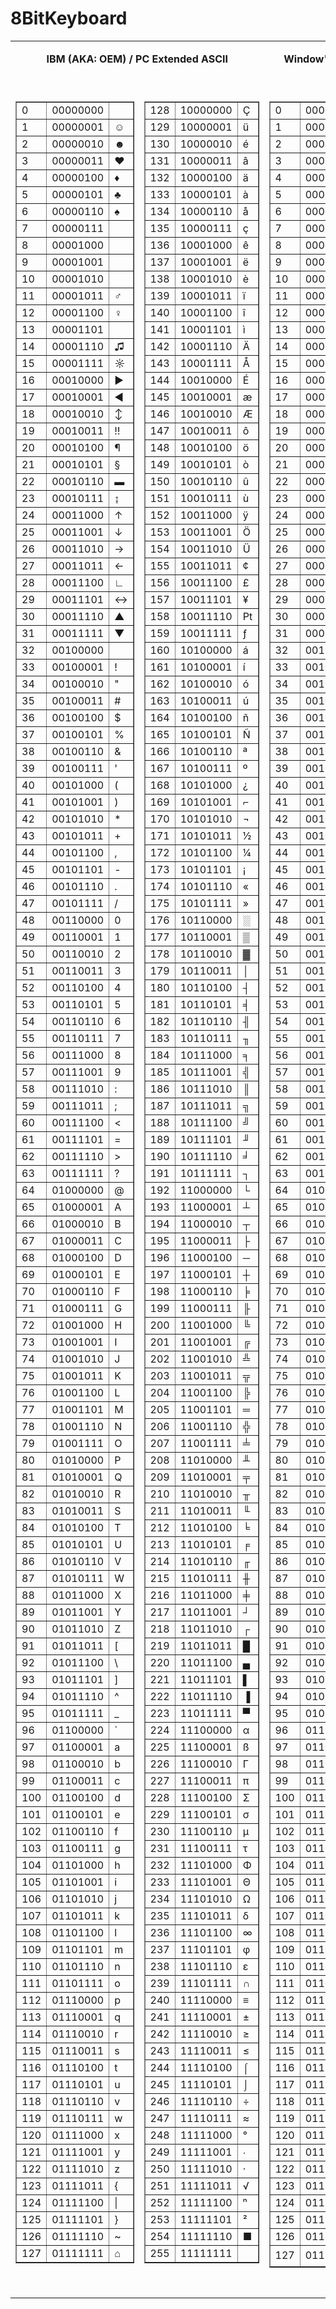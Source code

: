 # 8BitKeyboard

<table cellpadding="5" width="838">
    <tbody><tr><td valign="top" colspan="2">
    <p align="center"><b>IBM (AKA: OEM) /
        PC Extended ASCII</b></p></td>
        <td valign="top" colspan="2">
    <p align="center"><b>Window's ANSI/ISO Latin-1/ANSI Extended ASCII</b></p></td></tr>
    <tr><td valign="top" width="130">
    <td< td=""></td<><table border="1" height="100%">
    <tbody>
        <tr><td>0</td><td>00000000</td><td> </td></tr>
        <tr><td>1</td><td>00000001</td><td>☺</td></tr>
        <tr><td>2</td><td>00000010</td><td>☻</td></tr>
        <tr><td>3</td><td>00000011</td><td>♥</td></tr>
        <tr><td>4</td><td>00000100</td><td>♦</td></tr>
        <tr><td>5</td><td>00000101</td><td>♣</td></tr>
        <tr><td>6</td><td>00000110</td><td>♠</td></tr>
        <tr><td>7</td><td>00000111</td><td> </td></tr>
        <tr><td>8</td><td>00001000</td><td> </td></tr>
        <tr><td>9</td><td>00001001</td><td> </td></tr>
        <tr><td>10</td><td>00001010</td><td> </td></tr>
        <tr><td>11</td><td>00001011</td><td>♂</td></tr>
        <tr><td>12</td><td>00001100</td><td>♀</td></tr>
        <tr><td>13</td><td>00001101</td><td></td></tr>
        <tr><td>14</td><td>00001110</td><td>♫</td></tr>
        <tr><td>15</td><td>00001111</td><td>☼</td></tr>
        <tr><td>16</td><td>00010000</td><td>►</td></tr>
        <tr><td>17</td><td>00010001</td><td>◄</td></tr>
        <tr><td>18</td><td>00010010</td><td>↕</td></tr>
        <tr><td>19</td><td>00010011</td><td>‼</td></tr>
        <tr><td>20</td><td>00010100</td><td>¶</td></tr>
        <tr><td>21</td><td>00010101</td><td>§</td></tr>
        <tr><td>22</td><td>00010110</td><td>▬</td></tr>
        <tr><td>23</td><td>00010111</td><td>↨</td></tr>
        <tr><td>24</td><td>00011000</td><td>↑</td></tr>
        <tr><td>25</td><td>00011001</td><td>↓</td></tr>
        <tr><td>26</td><td>00011010</td><td>→</td></tr>
        <tr><td>27</td><td>00011011</td><td>←</td></tr>
        <tr><td>28</td><td>00011100</td><td>∟</td></tr>
        <tr><td>29</td><td>00011101</td><td>↔</td></tr>
        <tr><td>30</td><td>00011110</td><td>▲</td></tr>
        <tr><td>31</td><td>00011111</td><td>▼</td></tr>
        <tr><td>32</td><td>00100000</td><td> </td></tr>
        <tr><td>33</td><td>00100001</td><td>!</td></tr>
        <tr><td>34</td><td>00100010</td><td>"</td></tr>
        <tr><td>35</td><td>00100011</td><td>#</td></tr>
        <tr><td>36</td><td>00100100</td><td>$</td></tr>
        <tr><td>37</td><td>00100101</td><td>%</td></tr>
        <tr><td>38</td><td>00100110</td><td>&amp;</td></tr>
        <tr><td>39</td><td>00100111</td><td>'</td></tr>
        <tr><td>40</td><td>00101000</td><td>(</td></tr>
        <tr><td>41</td><td>00101001</td><td>)</td></tr>
        <tr><td>42</td><td>00101010</td><td>*</td></tr>
        <tr><td>43</td><td>00101011</td><td>+</td></tr>
        <tr><td>44</td><td>00101100</td><td>,</td></tr>
        <tr><td>45</td><td>00101101</td><td>-</td></tr>
        <tr><td>46</td><td>00101110</td><td>.</td></tr>
        <tr><td>47</td><td>00101111</td><td>/</td></tr>
        <tr><td>48</td><td>00110000</td><td>0</td></tr>
        <tr><td>49</td><td>00110001</td><td>1</td></tr>
        <tr><td>50</td><td>00110010</td><td>2</td></tr>
        <tr><td>51</td><td>00110011</td><td>3</td></tr>
        <tr><td>52</td><td>00110100</td><td>4</td></tr>
        <tr><td>53</td><td>00110101</td><td>5</td></tr>
        <tr><td>54</td><td>00110110</td><td>6</td></tr>
        <tr><td>55</td><td>00110111</td><td>7</td></tr>
        <tr><td>56</td><td>00111000</td><td>8</td></tr>
        <tr><td>57</td><td>00111001</td><td>9</td></tr>
        <tr><td>58</td><td>00111010</td><td>:</td></tr>
        <tr><td>59</td><td>00111011</td><td>;</td></tr>
        <tr><td>60</td><td>00111100</td><td>&lt;</td></tr>
        <tr><td>61</td><td>00111101</td><td>=</td></tr>
        <tr><td>62</td><td>00111110</td><td>&gt;</td></tr>
        <tr><td>63</td><td>00111111</td><td>?</td></tr>
        <tr><td>64</td><td>01000000</td><td>@</td></tr>
        <tr><td>65</td><td>01000001</td><td>A</td></tr>
        <tr><td>66</td><td>01000010</td><td>B</td></tr>
        <tr><td>67</td><td>01000011</td><td>C</td></tr>
        <tr><td>68</td><td>01000100</td><td>D</td></tr>
        <tr><td>69</td><td>01000101</td><td>E</td></tr>
        <tr><td>70</td><td>01000110</td><td>F</td></tr>
        <tr><td>71</td><td>01000111</td><td>G</td></tr>
        <tr><td>72</td><td>01001000</td><td>H</td></tr>
        <tr><td>73</td><td>01001001</td><td>I</td></tr>
        <tr><td>74</td><td>01001010</td><td>J</td></tr>
        <tr><td>75</td><td>01001011</td><td>K</td></tr>
        <tr><td>76</td><td>01001100</td><td>L</td></tr>
        <tr><td>77</td><td>01001101</td><td>M</td></tr>
        <tr><td>78</td><td>01001110</td><td>N</td></tr>
        <tr><td>79</td><td>01001111</td><td>O</td></tr>
        <tr><td>80</td><td>01010000</td><td>P</td></tr>
        <tr><td>81</td><td>01010001</td><td>Q</td></tr>
        <tr><td>82</td><td>01010010</td><td>R</td></tr>
        <tr><td>83</td><td>01010011</td><td>S</td></tr>
        <tr><td>84</td><td>01010100</td><td>T</td></tr>
        <tr><td>85</td><td>01010101</td><td>U</td></tr>
        <tr><td>86</td><td>01010110</td><td>V</td></tr>
        <tr><td>87</td><td>01010111</td><td>W</td></tr>
        <tr><td>88</td><td>01011000</td><td>X</td></tr>
        <tr><td>89</td><td>01011001</td><td>Y</td></tr>
        <tr><td>90</td><td>01011010</td><td>Z</td></tr>
        <tr><td>91</td><td>01011011</td><td>[</td></tr>
        <tr><td>92</td><td>01011100</td><td>\</td></tr>
        <tr><td>93</td><td>01011101</td><td>]</td></tr>
        <tr><td>94</td><td>01011110</td><td>^</td></tr>
        <tr><td>95</td><td>01011111</td><td>_</td></tr>
        <tr><td>96</td><td>01100000</td><td>`</td></tr>
        <tr><td>97</td><td>01100001</td><td>a</td></tr>
        <tr><td>98</td><td>01100010</td><td>b</td></tr>
        <tr><td>99</td><td>01100011</td><td>c</td></tr>
        <tr><td>100</td><td>01100100</td><td>d</td></tr>
        <tr><td>101</td><td>01100101</td><td>e</td></tr>
        <tr><td>102</td><td>01100110</td><td>f</td></tr>
        <tr><td>103</td><td>01100111</td><td>g</td></tr>
        <tr><td>104</td><td>01101000</td><td>h</td></tr>
        <tr><td>105</td><td>01101001</td><td>i</td></tr>
        <tr><td>106</td><td>01101010</td><td>j</td></tr>
        <tr><td>107</td><td>01101011</td><td>k</td></tr>
        <tr><td>108</td><td>01101100</td><td>l</td></tr>
        <tr><td>109</td><td>01101101</td><td>m</td></tr>
        <tr><td>110</td><td>01101110</td><td>n</td></tr>
        <tr><td>111</td><td>01101111</td><td>o</td></tr>
        <tr><td>112</td><td>01110000</td><td>p</td></tr>
        <tr><td>113</td><td>01110001</td><td>q</td></tr>
        <tr><td>114</td><td>01110010</td><td>r</td></tr>
        <tr><td>115</td><td>01110011</td><td>s</td></tr>
        <tr><td>116</td><td>01110100</td><td>t</td></tr>
        <tr><td>117</td><td>01110101</td><td>u</td></tr>
        <tr><td>118</td><td>01110110</td><td>v</td></tr>
        <tr><td>119</td><td>01110111</td><td>w</td></tr>
        <tr><td>120</td><td>01111000</td><td>x</td></tr>
        <tr><td>121</td><td>01111001</td><td>y</td></tr>
        <tr><td>122</td><td>01111010</td><td>z</td></tr>
        <tr><td>123</td><td>01111011</td><td>{</td></tr>
        <tr><td>124</td><td>01111100</td><td>|</td></tr>
        <tr><td>125</td><td>01111101</td><td>}</td></tr>
        <tr><td>126</td><td>01111110</td><td>~</td></tr>
        <tr><td>127</td><td>01111111</td><td>⌂</td></tr>
    </tbody></table>
    </td><td valign="top" width="130">
    <table border="1">
    <tbody>
        <tr><td>128</td><td>10000000</td><td>Ç</td></tr>
        <tr><td>129</td><td>10000001</td><td>ü</td></tr>
        <tr><td>130</td><td>10000010</td><td>é</td></tr>
        <tr><td>131</td><td>10000011</td><td>â</td></tr>
        <tr><td>132</td><td>10000100</td><td>ä</td></tr>
        <tr><td>133</td><td>10000101</td><td>à</td></tr>
        <tr><td>134</td><td>10000110</td><td>å</td></tr>
        <tr><td>135</td><td>10000111</td><td>ç</td></tr>
        <tr><td>136</td><td>10001000</td><td>ê</td></tr>
        <tr><td>137</td><td>10001001</td><td>ë</td></tr>
        <tr><td>138</td><td>10001010</td><td>è</td></tr>
        <tr><td>139</td><td>10001011</td><td>ï</td></tr>
        <tr><td>140</td><td>10001100</td><td>î</td></tr>
        <tr><td>141</td><td>10001101</td><td>ì</td></tr>
        <tr><td>142</td><td>10001110</td><td>Ä</td></tr>
        <tr><td>143</td><td>10001111</td><td>Å</td></tr>
        <tr><td>144</td><td>10010000</td><td>É</td></tr>
        <tr><td>145</td><td>10010001</td><td>æ</td></tr>
        <tr><td>146</td><td>10010010</td><td>Æ</td></tr>
        <tr><td>147</td><td>10010011</td><td>ô</td></tr>
        <tr><td>148</td><td>10010100</td><td>ö</td></tr>
        <tr><td>149</td><td>10010101</td><td>ò</td></tr>
        <tr><td>150</td><td>10010110</td><td>û</td></tr>
        <tr><td>151</td><td>10010111</td><td>ù</td></tr>
        <tr><td>152</td><td>10011000</td><td>ÿ</td></tr>
        <tr><td>153</td><td>10011001</td><td>Ö</td></tr>
        <tr><td>154</td><td>10011010</td><td>Ü</td></tr>
        <tr><td>155</td><td>10011011</td><td>¢</td></tr>
        <tr><td>156</td><td>10011100</td><td>£</td></tr>
        <tr><td>157</td><td>10011101</td><td>¥</td></tr>
        <tr><td>158</td><td>10011110</td><td>₧</td></tr>
        <tr><td>159</td><td>10011111</td><td>ƒ</td></tr>
        <tr><td>160</td><td>10100000</td><td>á</td></tr>
        <tr><td>161</td><td>10100001</td><td>í</td></tr>
        <tr><td>162</td><td>10100010</td><td>ó</td></tr>
        <tr><td>163</td><td>10100011</td><td>ú</td></tr>
        <tr><td>164</td><td>10100100</td><td>ñ</td></tr>
        <tr><td>165</td><td>10100101</td><td>Ñ</td></tr>
        <tr><td>166</td><td>10100110</td><td>ª</td></tr>
        <tr><td>167</td><td>10100111</td><td>º</td></tr>
        <tr><td>168</td><td>10101000</td><td>¿</td></tr>
        <tr><td>169</td><td>10101001</td><td>⌐</td></tr>
        <tr><td>170</td><td>10101010</td><td>¬</td></tr>
        <tr><td>171</td><td>10101011</td><td>½</td></tr>
        <tr><td>172</td><td>10101100</td><td>¼</td></tr>
        <tr><td>173</td><td>10101101</td><td>¡</td></tr>
        <tr><td>174</td><td>10101110</td><td>«</td></tr>
        <tr><td>175</td><td>10101111</td><td>»</td></tr>
        <tr><td>176</td><td>10110000</td><td>░</td></tr>
        <tr><td>177</td><td>10110001</td><td>▒</td></tr>
        <tr><td>178</td><td>10110010</td><td>▓</td></tr>
        <tr><td>179</td><td>10110011</td><td>│</td></tr>
        <tr><td>180</td><td>10110100</td><td>┤</td></tr>
        <tr><td>181</td><td>10110101</td><td>╡</td></tr>
        <tr><td>182</td><td>10110110</td><td>╢</td></tr>
        <tr><td>183</td><td>10110111</td><td>╖</td></tr>
        <tr><td>184</td><td>10111000</td><td>╕</td></tr>
        <tr><td>185</td><td>10111001</td><td>╣</td></tr>
        <tr><td>186</td><td>10111010</td><td>║</td></tr>
        <tr><td>187</td><td>10111011</td><td>╗</td></tr>
        <tr><td>188</td><td>10111100</td><td>╝</td></tr>
        <tr><td>189</td><td>10111101</td><td>╜</td></tr>
        <tr><td>190</td><td>10111110</td><td>╛</td></tr>
        <tr><td>191</td><td>10111111</td><td>┐</td></tr>
        <tr><td>192</td><td>11000000</td><td>└</td></tr>
        <tr><td>193</td><td>11000001</td><td>┴</td></tr>
        <tr><td>194</td><td>11000010</td><td>┬</td></tr>
        <tr><td>195</td><td>11000011</td><td>├</td></tr>
        <tr><td>196</td><td>11000100</td><td>─</td></tr>
        <tr><td>197</td><td>11000101</td><td>┼</td></tr>
        <tr><td>198</td><td>11000110</td><td>╞</td></tr>
        <tr><td>199</td><td>11000111</td><td>╟</td></tr>
        <tr><td>200</td><td>11001000</td><td>╚</td></tr>
        <tr><td>201</td><td>11001001</td><td>╔</td></tr>
        <tr><td>202</td><td>11001010</td><td>╩</td></tr>
        <tr><td>203</td><td>11001011</td><td>╦</td></tr>
        <tr><td>204</td><td>11001100</td><td>╠</td></tr>
        <tr><td>205</td><td>11001101</td><td>═</td></tr>
        <tr><td>206</td><td>11001110</td><td>╬</td></tr>
        <tr><td>207</td><td>11001111</td><td>╧</td></tr>
        <tr><td>208</td><td>11010000</td><td>╨</td></tr>
        <tr><td>209</td><td>11010001</td><td>╤</td></tr>
        <tr><td>210</td><td>11010010</td><td>╥</td></tr>
        <tr><td>211</td><td>11010011</td><td>╙</td></tr>
        <tr><td>212</td><td>11010100</td><td>╘</td></tr>
        <tr><td>213</td><td>11010101</td><td>╒</td></tr>
        <tr><td>214</td><td>11010110</td><td>╓</td></tr>
        <tr><td>215</td><td>11010111</td><td>╫</td></tr>
        <tr><td>216</td><td>11011000</td><td>╪</td></tr>
        <tr><td>217</td><td>11011001</td><td>┘</td></tr>
        <tr><td>218</td><td>11011010</td><td>┌</td></tr>
        <tr><td>219</td><td>11011011</td><td>█</td></tr>
        <tr><td>220</td><td>11011100</td><td>▄</td></tr>
        <tr><td>221</td><td>11011101</td><td>▌</td></tr>
        <tr><td>222</td><td>11011110</td><td>▐</td></tr>
        <tr><td>223</td><td>11011111</td><td>▀</td></tr>
        <tr><td>224</td><td>11100000</td><td>α</td></tr>
        <tr><td>225</td><td>11100001</td><td>ß</td></tr>
        <tr><td>226</td><td>11100010</td><td>Γ</td></tr>
        <tr><td>227</td><td>11100011</td><td>π</td></tr>
        <tr><td>228</td><td>11100100</td><td>Σ</td></tr>
        <tr><td>229</td><td>11100101</td><td>σ</td></tr>
        <tr><td>230</td><td>11100110</td><td>µ</td></tr>
        <tr><td>231</td><td>11100111</td><td>τ</td></tr>
        <tr><td>232</td><td>11101000</td><td>Φ</td></tr>
        <tr><td>233</td><td>11101001</td><td>Θ</td></tr>
        <tr><td>234</td><td>11101010</td><td>Ω</td></tr>
        <tr><td>235</td><td>11101011</td><td>δ</td></tr>
        <tr><td>236</td><td>11101100</td><td>∞</td></tr>
        <tr><td>237</td><td>11101101</td><td>φ</td></tr>
        <tr><td>238</td><td>11101110</td><td>ε</td></tr>
        <tr><td>239</td><td>11101111</td><td>∩</td></tr>
        <tr><td>240</td><td>11110000</td><td>≡</td></tr>
        <tr><td>241</td><td>11110001</td><td>±</td></tr>
        <tr><td>242</td><td>11110010</td><td>≥</td></tr>
        <tr><td>243</td><td>11110011</td><td>≤</td></tr>
        <tr><td>244</td><td>11110100</td><td>⌠</td></tr>
        <tr><td>245</td><td>11110101</td><td>⌡</td></tr>
        <tr><td>246</td><td>11110110</td><td>÷</td></tr>
        <tr><td>247</td><td>11110111</td><td>≈</td></tr>
        <tr><td>248</td><td>11111000</td><td>°</td></tr>
        <tr><td>249</td><td>11111001</td><td>∙</td></tr>
        <tr><td>250</td><td>11111010</td><td>·</td></tr>
        <tr><td>251</td><td>11111011</td><td>√</td></tr>
        <tr><td>252</td><td>11111100</td><td>ⁿ</td></tr>
        <tr><td>253</td><td>11111101</td><td>²</td></tr>
        <tr><td>254</td><td>11111110</td><td>■</td></tr>
        <tr><td>255</td><td>11111111</td><td>&nbsp;</td></tr>
        </tbody>
    </table>
    </td><td valign="top" width="130">
    <table border="1" height="100%">
    <tbody><tr><td>0</td><td>00000000</td><td> </td></tr>
        <tr><td>1</td><td>00000001</td><td></td></tr>
        <tr><td>2</td><td>00000010</td><td></td></tr>
        <tr><td>3</td><td>00000011</td><td></td></tr>
        <tr><td>4</td><td>00000100</td><td></td></tr>
        <tr><td>5</td><td>00000101</td><td></td></tr>
        <tr><td>6</td><td>00000110</td><td></td></tr>
        <tr><td>7</td><td>00000111</td><td>&nbsp;</td></tr>
        <tr><td>8</td><td>00001000</td><td></td></tr>
        <tr><td>9</td><td>00001001</td><td></td></tr>
        <tr><td>10</td><td>00001010</td><td></td></tr>
        <tr><td>11</td><td>00001011</td><td></td></tr>
        <tr><td>12</td><td>00001100</td><td></td></tr>
        <tr><td>13</td><td>00001101</td><td></td></tr>
        <tr><td>14</td><td>00001110</td><td></td></tr>
        <tr><td>15</td><td>00001111</td><td></td></tr>
        <tr><td>16</td><td>00010000</td><td></td></tr>
        <tr><td>17</td><td>00010001</td><td></td></tr>
        <tr><td>18</td><td>00010010</td><td></td></tr>
        <tr><td>19</td><td>00010011</td><td></td></tr>
        <tr><td>20</td><td>00010100</td><td></td></tr>
        <tr><td>21</td><td>00010101</td><td></td></tr>
        <tr><td>22</td><td>00010110</td><td></td></tr>
        <tr><td>23</td><td>00010111</td><td></td></tr>
        <tr><td>24</td><td>00011000</td><td></td></tr>
        <tr><td>25</td><td>00011001</td><td></td></tr>
        <tr><td>26</td><td>00011010</td><td></td></tr>
        <tr><td>27</td><td>00011011</td><td></td></tr>
        <tr><td>28</td><td>00011100</td><td></td></tr>
        <tr><td>29</td><td>00011101</td><td></td></tr>
        <tr><td>30</td><td>00011110</td><td></td></tr>
        <tr><td>31</td><td>00011111</td><td></td></tr>
        <tr><td>32</td><td>00100000</td><td> </td></tr>
        <tr><td>33</td><td>00100001</td><td>!</td></tr>
        <tr><td>34</td><td>00100010</td><td>"</td></tr>
        <tr><td>35</td><td>00100011</td><td>#</td></tr>
        <tr><td>36</td><td>00100100</td><td>$</td></tr>
        <tr><td>37</td><td>00100101</td><td>%</td></tr>
        <tr><td>38</td><td>00100110</td><td>&amp;</td></tr>
        <tr><td>39</td><td>00100111</td><td>'</td></tr>
        <tr><td>40</td><td>00101000</td><td>(</td></tr>
        <tr><td>41</td><td>00101001</td><td>)</td></tr>
        <tr><td>42</td><td>00101010</td><td>*</td></tr>
        <tr><td>43</td><td>00101011</td><td>+</td></tr>
        <tr><td>44</td><td>00101100</td><td>,</td></tr>
        <tr><td>45</td><td>00101101</td><td>-</td></tr>
        <tr><td>46</td><td>00101110</td><td>.</td></tr>
        <tr><td>47</td><td>00101111</td><td>/</td></tr>
        <tr><td>48</td><td>00110000</td><td>0</td></tr>
        <tr><td>49</td><td>00110001</td><td>1</td></tr>
        <tr><td>50</td><td>00110010</td><td>2</td></tr>
        <tr><td>51</td><td>00110011</td><td>3</td></tr>
        <tr><td>52</td><td>00110100</td><td>4</td></tr>
        <tr><td>53</td><td>00110101</td><td>5</td></tr>
        <tr><td>54</td><td>00110110</td><td>6</td></tr>
        <tr><td>55</td><td>00110111</td><td>7</td></tr>
        <tr><td>56</td><td>00111000</td><td>8</td></tr>
        <tr><td>57</td><td>00111001</td><td>9</td></tr>
        <tr><td>58</td><td>00111010</td><td>:</td></tr>
        <tr><td>59</td><td>00111011</td><td>;</td></tr>
        <tr><td>60</td><td>00111100</td><td>&lt;</td></tr>
        <tr><td>61</td><td>00111101</td><td>=</td></tr>
        <tr><td>62</td><td>00111110</td><td>&gt;</td></tr>
        <tr><td>63</td><td>00111111</td><td>?</td></tr>
        <tr><td>64</td><td>01000000</td><td>@</td></tr>
        <tr><td>65</td><td>01000001</td><td>A</td></tr>
        <tr><td>66</td><td>01000010</td><td>B</td></tr>
        <tr><td>67</td><td>01000011</td><td>C</td></tr>
        <tr><td>68</td><td>01000100</td><td>D</td></tr>
        <tr><td>69</td><td>01000101</td><td>E</td></tr>
        <tr><td>70</td><td>01000110</td><td>F</td></tr>
        <tr><td>71</td><td>01000111</td><td>G</td></tr>
        <tr><td>72</td><td>01001000</td><td>H</td></tr>
        <tr><td>73</td><td>01001001</td><td>I</td></tr>
        <tr><td>74</td><td>01001010</td><td>J</td></tr>
        <tr><td>75</td><td>01001011</td><td>K</td></tr>
        <tr><td>76</td><td>01001100</td><td>L</td></tr>
        <tr><td>77</td><td>01001101</td><td>M</td></tr>
        <tr><td>78</td><td>01001110</td><td>N</td></tr>
        <tr><td>79</td><td>01001111</td><td>O</td></tr>
        <tr><td>80</td><td>01010000</td><td>P</td></tr>
        <tr><td>81</td><td>01010001</td><td>Q</td></tr>
        <tr><td>82</td><td>01010010</td><td>R</td></tr>
        <tr><td>83</td><td>01010011</td><td>S</td></tr>
        <tr><td>84</td><td>01010100</td><td>T</td></tr>
        <tr><td>85</td><td>01010101</td><td>U</td></tr>
        <tr><td>86</td><td>01010110</td><td>V</td></tr>
        <tr><td>87</td><td>01010111</td><td>W</td></tr>
        <tr><td>88</td><td>01011000</td><td>X</td></tr>
        <tr><td>89</td><td>01011001</td><td>Y</td></tr>
        <tr><td>90</td><td>01011010</td><td>Z</td></tr>
        <tr><td>91</td><td>01011011</td><td>[</td></tr>
        <tr><td>92</td><td>01011100</td><td>\</td></tr>
        <tr><td>93</td><td>01011101</td><td>]</td></tr>
        <tr><td>94</td><td>01011110</td><td>^</td></tr>
        <tr><td>95</td><td>01011111</td><td>_</td></tr>
        <tr><td>96</td><td>01100000</td><td>`</td></tr>
        <tr><td>97</td><td>01100001</td><td>a</td></tr>
        <tr><td>98</td><td>01100010</td><td>b</td></tr>
        <tr><td>99</td><td>01100011</td><td>c</td></tr>
        <tr><td>100</td><td>01100100</td><td>d</td></tr>
        <tr><td>101</td><td>01100101</td><td>e</td></tr>
        <tr><td>102</td><td>01100110</td><td>f</td></tr>
        <tr><td>103</td><td>01100111</td><td>g</td></tr>
        <tr><td>104</td><td>01101000</td><td>h</td></tr>
        <tr><td>105</td><td>01101001</td><td>i</td></tr>
        <tr><td>106</td><td>01101010</td><td>j</td></tr>
        <tr><td>107</td><td>01101011</td><td>k</td></tr>
        <tr><td>108</td><td>01101100</td><td>l</td></tr>
        <tr><td>109</td><td>01101101</td><td>m</td></tr>
        <tr><td>110</td><td>01101110</td><td>n</td></tr>
        <tr><td>111</td><td>01101111</td><td>o</td></tr>
        <tr><td>112</td><td>01110000</td><td>p</td></tr>
        <tr><td>113</td><td>01110001</td><td>q</td></tr>
        <tr><td>114</td><td>01110010</td><td>r</td></tr>
        <tr><td>115</td><td>01110011</td><td>s</td></tr>
        <tr><td>116</td><td>01110100</td><td>t</td></tr>
        <tr><td>117</td><td>01110101</td><td>u</td></tr>
        <tr><td>118</td><td>01110110</td><td>v</td></tr>
        <tr><td>119</td><td>01110111</td><td>w</td></tr>
        <tr><td>120</td><td>01111000</td><td>x</td></tr>
        <tr><td>121</td><td>01111001</td><td>y</td></tr>
        <tr><td>122</td><td>01111010</td><td>z</td></tr>
        <tr><td>123</td><td>01111011</td><td>{</td></tr>
        <tr><td>124</td><td>01111100</td><td>|</td></tr>
        <tr><td>125</td><td>01111101</td><td>}</td></tr>
        <tr><td>126</td><td>01111110</td><td>~</td></tr>
        <tr><td>127</td><td>01111111</td><td></td></tr>
    </tbody></table>
    </td><td valign="top" width="130">
    <table border="1"><tbody>
        <tr><td>128</td><td>10000000</td><td>€</td></tr>
        <tr><td>129</td><td>10000001</td><td></td></tr>
        <tr><td>130</td><td>10000010</td><td>‚</td></tr>
        <tr><td>131</td><td>10000011</td><td>ƒ</td></tr>
        <tr><td>132</td><td>10000100</td><td>„</td></tr>
        <tr><td>133</td><td>10000101</td><td>…</td></tr>
        <tr><td>134</td><td>10000110</td><td>†</td></tr>
        <tr><td>135</td><td>10000111</td><td>‡</td></tr>
        <tr><td>136</td><td>10001000</td><td>ˆ</td></tr>
        <tr><td>137</td><td>10001001</td><td>‰</td></tr>
        <tr><td>138</td><td>10001010</td><td>Š</td></tr>
        <tr><td>139</td><td>10001011</td><td>‹</td></tr>
        <tr><td>140</td><td>10001100</td><td>Œ</td></tr>
        <tr><td>141</td><td>10001101</td><td></td></tr>
        <tr><td>142</td><td>10001110</td><td>Ž</td></tr>
        <tr><td>143</td><td>10001111</td><td></td></tr>
        <tr><td>144</td><td>10010000</td><td></td></tr>
        <tr><td>145</td><td>10010001</td><td>‘</td></tr>
        <tr><td>146</td><td>10010010</td><td>'</td></tr>
        <tr><td>147</td><td>10010011</td><td>"</td></tr>
        <tr><td>148</td><td>10010100</td><td>"</td></tr>
        <tr><td>149</td><td>10010101</td><td>•</td></tr>
        <tr><td>150</td><td>10010110</td><td>–</td></tr>
        <tr><td>151</td><td>10010111</td><td>—</td></tr>
        <tr><td>152</td><td>10011000</td><td>˜</td></tr>
        <tr><td>153</td><td>10011001</td><td>™</td></tr>
        <tr><td>154</td><td>10011010</td><td>š</td></tr>
        <tr><td>155</td><td>10011011</td><td>›</td></tr>
        <tr><td>156</td><td>10011100</td><td>œ</td></tr>
        <tr><td>157</td><td>10011101</td><td></td></tr>
        <tr><td>158</td><td>10011110</td><td>ž</td></tr>
        <tr><td>159</td><td>10011111</td><td>Ÿ</td></tr>
        <tr><td>160</td><td>10100000</td><td>&nbsp;</td></tr>
        <tr><td>161</td><td>10100001</td><td>¡</td></tr>
        <tr><td>162</td><td>10100010</td><td>¢</td></tr>
        <tr><td>163</td><td>10100011</td><td>£</td></tr>
        <tr><td>164</td><td>10100100</td><td>¤</td></tr>
        <tr><td>165</td><td>10100101</td><td>¥</td></tr>
        <tr><td>166</td><td>10100110</td><td>¦</td></tr>
        <tr><td>167</td><td>10100111</td><td>§</td></tr>
        <tr><td>168</td><td>10101000</td><td>¨</td></tr>
        <tr><td>169</td><td>10101001</td><td>©</td></tr>
        <tr><td>170</td><td>10101010</td><td>ª</td></tr>
        <tr><td>171</td><td>10101011</td><td>«</td></tr>
        <tr><td>172</td><td>10101100</td><td>¬</td></tr>
        <tr><td>173</td><td>10101101</td><td>­</td></tr>
        <tr><td>174</td><td>10101110</td><td>®</td></tr>
        <tr><td>175</td><td>10101111</td><td>¯</td></tr>
        <tr><td>176</td><td>10110000</td><td>°</td></tr>
        <tr><td>177</td><td>10110001</td><td>±</td></tr>
        <tr><td>178</td><td>10110010</td><td>²</td></tr>
        <tr><td>179</td><td>10110011</td><td>³</td></tr>
        <tr><td>180</td><td>10110100</td><td>´</td></tr>
        <tr><td>181</td><td>10110101</td><td>µ</td></tr>
        <tr><td>182</td><td>10110110</td><td>¶</td></tr>
        <tr><td>183</td><td>10110111</td><td>·</td></tr>
        <tr><td>184</td><td>10111000</td><td>¸</td></tr>
        <tr><td>185</td><td>10111001</td><td>¹</td></tr>
        <tr><td>186</td><td>10111010</td><td>º</td></tr>
        <tr><td>187</td><td>10111011</td><td>»</td></tr>
        <tr><td>188</td><td>10111100</td><td>¼</td></tr>
        <tr><td>189</td><td>10111101</td><td>½</td></tr>
        <tr><td>190</td><td>10111110</td><td>¾</td></tr>
        <tr><td>191</td><td>10111111</td><td>¿</td></tr>
        <tr><td>192</td><td>11000000</td><td>À</td></tr>
        <tr><td>193</td><td>11000001</td><td>Á</td></tr>
        <tr><td>194</td><td>11000010</td><td>Â</td></tr>
        <tr><td>195</td><td>11000011</td><td>Ã</td></tr>
        <tr><td>196</td><td>11000100</td><td>Ä</td></tr>
        <tr><td>197</td><td>11000101</td><td>Å</td></tr>
        <tr><td>198</td><td>11000110</td><td>Æ</td></tr>
        <tr><td>199</td><td>11000111</td><td>Ç</td></tr>
        <tr><td>200</td><td>11001000</td><td>È</td></tr>
        <tr><td>201</td><td>11001001</td><td>É</td></tr>
        <tr><td>202</td><td>11001010</td><td>Ê</td></tr>
        <tr><td>203</td><td>11001011</td><td>Ë</td></tr>
        <tr><td>204</td><td>11001100</td><td>Ì</td></tr>
        <tr><td>205</td><td>11001101</td><td>Í</td></tr>
        <tr><td>206</td><td>11001110</td><td>Î</td></tr>
        <tr><td>207</td><td>11001111</td><td>Ï</td></tr>
        <tr><td>208</td><td>11010000</td><td>Ð</td></tr>
        <tr><td>209</td><td>11010001</td><td>Ñ</td></tr>
        <tr><td>210</td><td>11010010</td><td>Ò</td></tr>
        <tr><td>211</td><td>11010011</td><td>Ó</td></tr>
        <tr><td>212</td><td>11010100</td><td>Ô</td></tr>
        <tr><td>213</td><td>11010101</td><td>Õ</td></tr>
        <tr><td>214</td><td>11010110</td><td>Ö</td></tr>
        <tr><td>215</td><td>11010111</td><td>×</td></tr>
        <tr><td>216</td><td>11011000</td><td>Ø</td></tr>
        <tr><td>217</td><td>11011001</td><td>Ù</td></tr>
        <tr><td>218</td><td>11011010</td><td>Ú</td></tr>
        <tr><td>219</td><td>11011011</td><td>Û</td></tr>
        <tr><td>220</td><td>11011100</td><td>Ü</td></tr>
        <tr><td>221</td><td>11011101</td><td>Ý</td></tr>
        <tr><td>222</td><td>11011110</td><td>Þ</td></tr>
        <tr><td>223</td><td>11011111</td><td>ß</td></tr>
        <tr><td>224</td><td>11100000</td><td>à</td></tr>
        <tr><td>225</td><td>11100001</td><td>á</td></tr>
        <tr><td>226</td><td>11100010</td><td>â</td></tr>
        <tr><td>227</td><td>11100011</td><td>ã</td></tr>
        <tr><td>228</td><td>11100100</td><td>ä</td></tr>
        <tr><td>229</td><td>11100101</td><td>å</td></tr>
        <tr><td>230</td><td>11100110</td><td>æ</td></tr>
        <tr><td>231</td><td>11100111</td><td>ç</td></tr>
        <tr><td>232</td><td>11101000</td><td>è</td></tr>
        <tr><td>233</td><td>11101001</td><td>é</td></tr>
        <tr><td>234</td><td>11101010</td><td>ê</td></tr>
        <tr><td>235</td><td>11101011</td><td>ë</td></tr>
        <tr><td>236</td><td>11101100</td><td>ì</td></tr>
        <tr><td>237</td><td>11101101</td><td>í</td></tr>
        <tr><td>238</td><td>11101110</td><td>î</td></tr>
        <tr><td>239</td><td>11101111</td><td>ï</td></tr>
        <tr><td>240</td><td>11110000</td><td>ð</td></tr>
        <tr><td>241</td><td>11110001</td><td>ñ</td></tr>
        <tr><td>242</td><td>11110010</td><td>ò</td></tr>
        <tr><td>243</td><td>11110011</td><td>ó</td></tr>
        <tr><td>244</td><td>11110100</td><td>ô</td></tr>
        <tr><td>245</td><td>11110101</td><td>õ</td></tr>
        <tr><td>246</td><td>11110110</td><td>ö</td></tr>
        <tr><td>247</td><td>11110111</td><td>÷</td></tr>
        <tr><td>248</td><td>11111000</td><td>ø</td></tr>
        <tr><td>249</td><td>11111001</td><td>ù</td></tr>
        <tr><td>250</td><td>11111010</td><td>ú</td></tr>
        <tr><td>251</td><td>11111011</td><td>û</td></tr>
        <tr><td>252</td><td>11111100</td><td>ü</td></tr>
        <tr><td>253</td><td>11111101</td><td>ý</td></tr>
        <tr><td>254</td><td>11111110</td><td>þ</td></tr>
        <tr><td>255</td><td>11111111</td><td>ÿ</td></tr>
    </td></tr>
</tbody></table>
